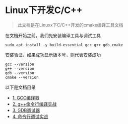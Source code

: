 # Linux下开发C/C++

> 此文档是在Linuxx下C/C++开发的cmake编译工具文档

在文档开始之前，我们先安装编译工具与调试工具

```shell
sudo apt install -y build-essential gcc g++ gdb cmake
```

安装验证，如果成功显示版本号，则代表安装成功

```shell
gcc --version
g++ --version
gdb --version
cmake --version
```


以下是文档目录
 

- [1. GCC编译器](./note/01-gcc.md)
- [2. g++命令行编译实战](./note/02-compile.md)
- [3. GDB调试器](./note/03-dbg.md)
- [4. 命令行调试实战](./note/04-debug.md)